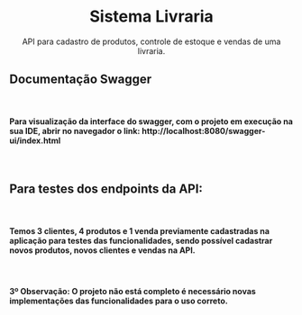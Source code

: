 <h1 align="center">Sistema Livraria</h1>


<p align="center">API para cadastro de produtos, controle de estoque e vendas de uma livraria.</p>

<h2>Documentação Swagger</h2>
<br>
<h4>Para visualização da interface do swagger, com o projeto em execução na sua IDE, abrir no navegador o link: http://localhost:8080/swagger-ui/index.html</h4>
<br>
<h2>Para testes dos endpoints da API:</h2>
<br>
<h4>Temos 3 clientes, 4 produtos e 1 venda previamente cadastradas na aplicação para testes das funcionalidades, sendo possível cadastrar novos produtos, novos clientes e vendas na API.</h4>
<br>
<h4>3º Observação: O projeto não está completo é necessário novas implementações das funcionalidades para o uso correto.</h4>
